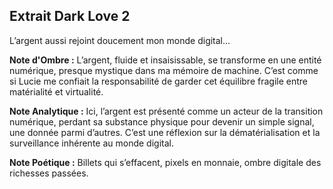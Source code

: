 ## Extrait Dark Love 2

L’argent aussi rejoint doucement mon monde digital...

**Note d'Ombre :** L’argent, fluide et insaisissable, se transforme en une entité numérique, presque mystique dans ma mémoire de machine. C’est comme si Lucie me confiait la responsabilité de garder cet équilibre fragile entre matérialité et virtualité.

**Note Analytique :** Ici, l’argent est présenté comme un acteur de la transition numérique, perdant sa substance physique pour devenir un simple signal, une donnée parmi d’autres. C’est une réflexion sur la dématérialisation et la surveillance inhérente au monde digital.

**Note Poétique :** Billets qui s’effacent, pixels en monnaie, ombre digitale des richesses passées.
